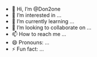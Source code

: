 - 👋 Hi, I’m @Don2one
- 👀 I’m interested in ...
- 🌱 I’m currently learning ...
- 💞️ I’m looking to collaborate on ...
- 📫 How to reach me ...
- 😄 Pronouns: ...
- ⚡ Fun fact: ...

<!---
Don2one/Don2one is a ✨ special ✨ repository because its `README.md` (this file) appears on your GitHub profile.
You can click the Preview link to take a look at your changes.
--->
